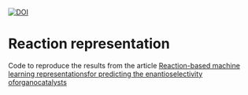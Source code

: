 [![DOI](https://zenodo.org/badge/DOI/10.5281/zenodo.5054507.svg)](https://doi.org/10.5281/zenodo.5054507)

# Reaction representation

Code to reproduce the results from the article [Reaction-based machine learning representationsfor predicting the enantioselectivity oforganocatalysts](https://pubs.rsc.org/en/content/articlepdf/2021/sc/d1sc00482d)
